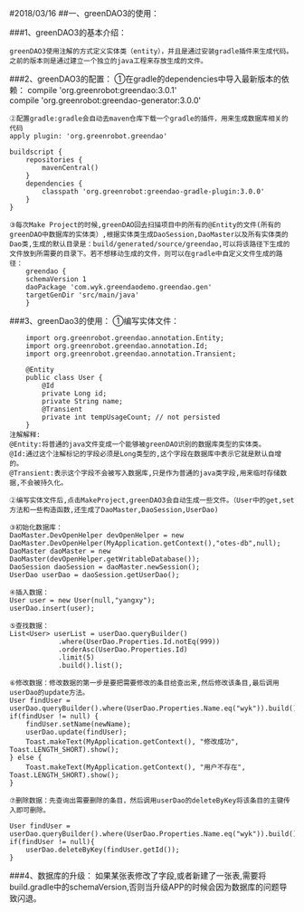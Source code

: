 #2018/03/16
##一、greenDAO3的使用：

###1、greenDAO3的基本介绍：
	
	greenDAO3使用注解的方式定义实体类（entity），并且是通过安装gradle插件来生成代码。之前的版本则是通过建立一个独立的java工程来存放生成的文件。

###2、greenDAO3的配置：
	①在gradle的dependencies中导入最新版本的依赖：
	compile 'org.greenrobot:greendao:3.0.1'  
	compile 'org.greenrobot:greendao-generator:3.0.0'  

	②配置gradle:gradle会自动去maven仓库下载一个gradle的插件，用来生成数据库相关的代码
	apply plugin: 'org.greenrobot.greendao'  
  
	buildscript {  
	    repositories {  
	        mavenCentral()  
	    }  
	    dependencies {  
	        classpath 'org.greenrobot:greendao-gradle-plugin:3.0.0'  
	    }  
	}  

	③每次Make Project的时候,greenDAO回去扫描项目中的所有的@Entity的文件(所有的greenDAO中数据库的实体类）,根据实体类生成DaoSession,DaoMaster以及所有实体类的Dao类,生成的默认目录是：build/generated/source/greendao,可以将该路径下生成的文件放到所需要的目录下。若不想移动生成的文件，则可以在gradle中自定义文件生成的路径：
		greendao {  
	    schemaVersion 1  
	    daoPackage 'com.wyk.greendaodemo.greendao.gen'  
	    targetGenDir 'src/main/java'  
		}  

###3、greenDao3的使用：
	①编写实体文件：

		import org.greenrobot.greendao.annotation.Entity;  
		import org.greenrobot.greendao.annotation.Id;  
		import org.greenrobot.greendao.annotation.Transient;  
		  
		@Entity  
		public class User {  
		    @Id  
		    private Long id;  
		    private String name;  
		    @Transient  
		    private int tempUsageCount; // not persisted  
		}  
	注解解释:
	@Entity:将普通的java文件变成一个能够被greenDAO识别的数据库类型的实体类。
	@Id:通过这个注解标记的字段必须是Long类型的,这个字段在数据库中表示它就是默认自增的。
	@Transient:表示这个字段不会被写入数据库,只是作为普通的java类字段,用来临时存储数据,不会被持久化。

	②编写实体文件后,点击MakeProject,greenDAO3会自动生成一些文件。（User中的get,set方法和一些构造函数,还生成了DaoMaster,DaoSession,UserDao)

	③初始化数据库：
	DaoMaster.DevOpenHelper devOpenHelper = new DaoMaster.DevOpenHelper(MyApplication.getContext(),"otes-db",null);
	DaoMaster daoMaster = new DaoMaster(devOpenHelper.getWritableDatabase());
	DaoSession daoSession = daoMaster.newSession();
	UserDao userDao = daoSession.getUserDao();

	④插入数据：
	User user = new User(null,"yangxy");
	userDao.insert(user);

	⑤查找数据：
	List<User> userList = userDao.queryBuilder()
				.where(UserDao.Properties.Id.notEq(999))
				.orderAsc(UserDao.Properties.Id)
				.limit(5)
				.build().list();

	⑥修改数据：修改数据的第一步是要把需要修改的条目给查出来,然后修改该条目,最后调用userDao的update方法。
	User findUser = userDao.queryBuilder().where(UserDao.Properties.Name.eq("wyk")).build().unique();  
	if(findUser != null) {  
	    findUser.setName(newName);  
	    userDao.update(findUser);  
	    Toast.makeText(MyApplication.getContext(), "修改成功", Toast.LENGTH_SHORT).show();  
	} else {  
	    Toast.makeText(MyApplication.getContext(), "用户不存在", Toast.LENGTH_SHORT).show();  
	}  

	⑦删除数据：先查询出需要删除的条目，然后调用userDao的deleteByKey将该条目的主键传入即可删除。
	
	User findUser = userDao.queryBuilder().where(UserDao.Properties.Name.eq("wyk")).build().unique();  
	if(findUser != null){  
	    userDao.deleteByKey(findUser.getId());  
	}  
	
###4、数据库的升级：
	如果某张表修改了字段,或者新建了一张表,需要将build.gradle中的schemaVersion,否则当升级APP的时候会因为数据库的问题导致闪退。
	